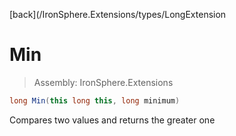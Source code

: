 ﻿

[back](/IronSphere.Extensions/types/LongExtension

# Min

> Assembly: IronSphere.Extensions

```csharp
long Min(this long this, long minimum)
```

Compares two values and returns the greater one

 